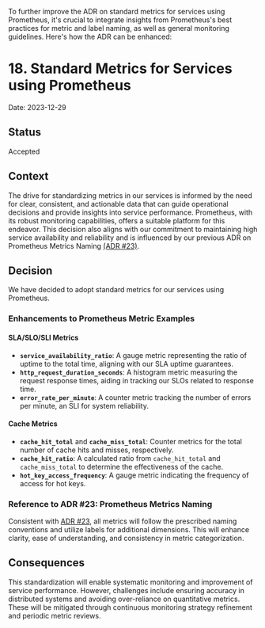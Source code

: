 To further improve the ADR on standard metrics for services using Prometheus, it's crucial to integrate insights from Prometheus's best practices for metric and label naming, as well as general monitoring guidelines. Here's how the ADR can be enhanced:

# 18. Standard Metrics for Services using Prometheus

Date: 2023-12-29

## Status

Accepted

## Context

The drive for standardizing metrics in our services is informed by the need for clear, consistent, 
and actionable data that can guide operational decisions and provide insights into service performance. 
Prometheus, with its robust monitoring capabilities, offers a suitable platform for this endeavor. 
This decision also aligns with our commitment to maintaining high service availability and reliability and is influenced 
by our previous ADR on Prometheus Metrics Naming [(ADR #23)](./0023-naming-prometheus-metrics.md).

## Decision

We have decided to adopt standard metrics for our services using Prometheus.

### Enhancements to Prometheus Metric Examples

#### SLA/SLO/SLI Metrics

- **`service_availability_ratio`**: A gauge metric representing the ratio of uptime to the total time, aligning with our SLA uptime guarantees.
- **`http_request_duration_seconds`**: A histogram metric measuring the request response times, aiding in tracking our SLOs related to response time.
- **`error_rate_per_minute`**: A counter metric tracking the number of errors per minute, an SLI for system reliability.

#### Cache Metrics

- **`cache_hit_total`** and **`cache_miss_total`**: Counter metrics for the total number of cache hits and misses, respectively.
- **`cache_hit_ratio`**: A calculated ratio from `cache_hit_total` and `cache_miss_total` to determine the effectiveness of the cache.
- **`hot_key_access_frequency`**: A gauge metric indicating the frequency of access for hot keys.

### Reference to ADR #23: Prometheus Metrics Naming

Consistent with [ADR #23](./0023-naming-prometheus-metrics.md), all metrics will follow the prescribed naming conventions and utilize labels for additional dimensions.
This will enhance clarity, ease of understanding, and consistency in metric categorization.

## Consequences

This standardization will enable systematic monitoring and improvement of service performance. 
However, challenges include ensuring accuracy in distributed systems and avoiding over-reliance on quantitative metrics. 
These will be mitigated through continuous monitoring strategy refinement and periodic metric reviews.
